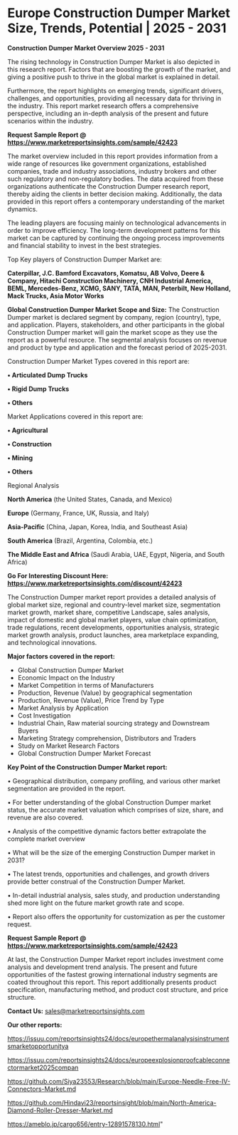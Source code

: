 # Europe Construction Dumper Market Size, Trends, Potential | 2025 - 2031

<Strong> Construction Dumper Market Overview 2025 - 2031</strong>

The rising technology in Construction Dumper Market is also depicted in this research report. Factors that are boosting the growth of the market, and giving a positive push to thrive in the global market is explained in detail.

Furthermore, the report highlights on emerging trends, significant drivers, challenges, and opportunities, providing all necessary data for thriving in the industry. This report market research offers a comprehensive perspective, including an in-depth analysis of the present and future scenarios within the industry.

<strong>Request Sample Report @ <a href=https://www.marketreportsinsights.com/sample/42423>https://www.marketreportsinsights.com/sample/42423</a></strong>

The market overview included in this report provides information from a wide range of resources like government organizations, established companies, trade and industry associations, industry brokers and other such regulatory and non-regulatory bodies. The data acquired from these organizations authenticate the Construction Dumper research report, thereby aiding the clients in better decision making. Additionally, the data provided in this report offers a contemporary understanding of the market dynamics.

The leading players are focusing mainly on technological advancements in order to improve efficiency. The long-term development patterns for this market can be captured by continuing the ongoing process improvements and financial stability to invest in the best strategies.

Top Key players of Construction Dumper Market are:

<strong>Caterpillar, J.C. Bamford Excavators, Komatsu, AB Volvo, Deere & Company, Hitachi Construction Machinery, CNH Industrial America, BEML, Mercedes-Benz, XCMG, SANY, TATA, MAN, Peterbilt, New Holland, Mack Trucks, Asia Motor Works</strong>

<strong><b>Global Construction Dumper Market Scope and Size:</b></strong>
The Construction Dumper market is declared segment by company, region (country), type, and application. Players, stakeholders, and other participants in the global Construction Dumper market will gain the market scope as they use the report as a powerful resource. The segmental analysis focuses on revenue and product by type and application and the forecast period of 2025-2031.

Construction Dumper Market Types covered in this report are:

<strong>•  Articulated Dump Trucks

•  Rigid Dump Trucks

•  Others</strong>

Market Applications covered in this report are:

<strong>•  Agricultural

•  Construction

•  Mining

•  Others</strong> 

Regional Analysis

<strong>North America</strong> (the United States, Canada, and Mexico)

<strong>Europe</strong> (Germany, France, UK, Russia, and Italy)

<strong>Asia-Pacific</strong> (China, Japan, Korea, India, and Southeast Asia)

<strong>South America</strong> (Brazil, Argentina, Colombia, etc.)

<strong>The Middle East and Africa</strong> (Saudi Arabia, UAE, Egypt, Nigeria, and South Africa)

<strong>Go For Interesting Discount Here: <a href=https://www.marketreportsinsights.com/discount/42423>https://www.marketreportsinsights.com/discount/42423</a></strong>

The Construction Dumper market report provides a detailed analysis of global market size, regional and country-level market size, segmentation market growth, market share, competitive Landscape, sales analysis, impact of domestic and global market players, value chain optimization, trade regulations, recent developments, opportunities analysis, strategic market growth analysis, product launches, area marketplace expanding, and technological innovations.

<strong><b>Major factors covered in the report:</b></strong>
<ul>
  <li>Global Construction Dumper Market </li>
  <li>Economic Impact on the Industry</li>
  <li>Market Competition in terms of Manufacturers</li>
  <li>Production, Revenue (Value) by geographical segmentation</li>
  <li>Production, Revenue (Value), Price Trend by Type</li>
  <li>Market Analysis by Application</li>
  <li>Cost Investigation</li>
  <li>Industrial Chain, Raw material sourcing strategy and Downstream Buyers</li>
  <li>Marketing Strategy comprehension, Distributors and Traders</li>
  <li>Study on Market Research Factors</li>
  <li>Global Construction Dumper Market Forecast</li>
</ul>

<strong><b>Key Point of the Construction Dumper Market report:</b></strong>

• Geographical distribution, company profiling, and various other market segmentation are provided in the report.

• For better understanding of the global Construction Dumper market status, the accurate market valuation which comprises of size, share, and revenue are also covered.

• Analysis of the competitive dynamic factors better extrapolate the complete market overview

• What will be the size of the emerging Construction Dumper market in 2031?

• The latest trends, opportunities and challenges, and growth drivers provide better construal of the Construction Dumper Market.

• In-detail industrial analysis, sales study, and production understanding shed more light on the future market growth rate and scope.

• Report also offers the opportunity for customization as per the customer request.

<strong>Request Sample Report @ <a href=https://www.marketreportsinsights.com/sample/42423>https://www.marketreportsinsights.com/sample/42423</a></strong>

At last, the Construction Dumper Market report includes investment come analysis and development trend analysis. The present and future opportunities of the fastest growing international industry segments are coated throughout this report. This report additionally presents product specification, manufacturing method, and product cost structure, and price structure.

<strong>Contact Us:</strong>
sales@marketreportsinsights.com

<strong>Our other reports:</strong>

<a href=https://issuu.com/reportsinsights24/docs/europethermalanalysisinstrumentsmarketopportunitya>https://issuu.com/reportsinsights24/docs/europethermalanalysisinstrumentsmarketopportunitya</a>

<a href=https://issuu.com/reportsinsights24/docs/europeexplosionproofcableconnectormarket2025compan>https://issuu.com/reportsinsights24/docs/europeexplosionproofcableconnectormarket2025compan</a>

<a href=https://github.com/Siya23553/Research/blob/main/Europe-Needle-Free-IV-Connectors-Market.md>https://github.com/Siya23553/Research/blob/main/Europe-Needle-Free-IV-Connectors-Market.md</a>

<a href=https://github.com/Hindavi23/reportsinsight/blob/main/North-America-Diamond-Roller-Dresser-Market.md>https://github.com/Hindavi23/reportsinsight/blob/main/North-America-Diamond-Roller-Dresser-Market.md</a>

<a href=https://ameblo.jp/cargo656/entry-12891578130.html>https://ameblo.jp/cargo656/entry-12891578130.html</a>"
